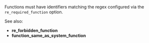 Functions must have identifiers matching the regex configured via the
`re_required_function` option.

See also:

- **re_forbidden_function**
- **function_same_as_system_function**
